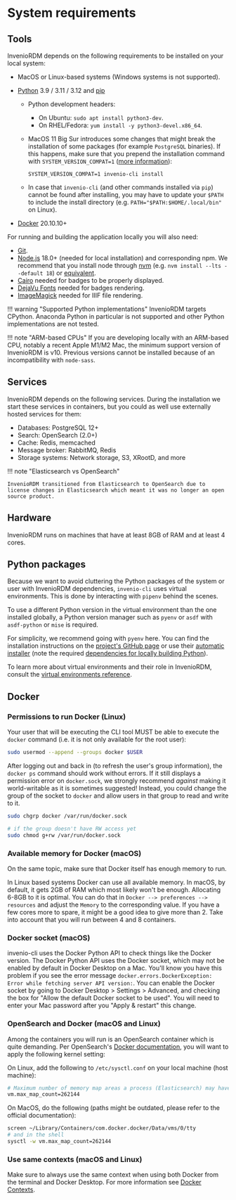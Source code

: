 # System requirements

## Tools

InvenioRDM depends on the following requirements to be installed on your local system:

- MacOS or Linux-based systems (Windows systems is not supported).
- [Python](https://www.python.org/) 3.9 / 3.11 / 3.12 and [pip](https://pip.pypa.io/en/stable/)
    - Python development headers:
        - On Ubuntu: `sudo apt install python3-dev`.
        - On RHEL/Fedora: `yum install -y python3-devel.x86_64`.
    - MacOS 11 Big Sur introduces some changes that might break the installation of some packages (for example `PostgreSQL` binaries). If this happens, make sure that you prepend the installation command with `SYSTEM_VERSION_COMPAT=1` ([more information](https://github.com/psycopg/psycopg2/issues/1200)):

        ```
        SYSTEM_VERSION_COMPAT=1 invenio-cli install
        ```

    - In case that `invenio-cli` (and other commands installed via `pip`) cannot be found after installing, you may have to update your `$PATH` to include the install directory (e.g. `PATH="$PATH:$HOME/.local/bin"` on Linux).

- [Docker](https://docs.docker.com/) 20.10.10+

For running and building the application locally you will also need:

- [Git](https://git-scm.com/).
- [Node.js](https://nodejs.org) 18.0+ (needed for local installation) and corresponding npm. We recommend that you install node through [nvm](https://github.com/nvm-sh/nvm) (e.g. `nvm install --lts --default 18`) or [equivalent](https://docs.npmjs.com/downloading-and-installing-node-js-and-npm).
- [Cairo](https://invenio-formatter.readthedocs.io/en/latest/installation.html) needed for badges to be properly displayed.
- [DejaVu Fonts](https://dejavu-fonts.github.io/Download.html) needed for badges rendering.
- [ImageMagick](https://imagemagick.org/script/download.php) needed for IIIF file rendering.

!!! warning "Supported Python implementations"
    InvenioRDM targets CPython. Anaconda Python in particular is not supported and other Python implementations are not tested.

!!! note "ARM-based CPUs"
    If you are developing locally with an ARM-based CPU, notably a recent Apple M1/M2 Mac, the minimum support version of InvenioRDM is v10. Previous versions cannot be installed because of an incompatibility with `node-sass`.

## Services

InvenioRDM depends on the following services. During the installation we start these services in containers, but you could as well use externally hosted services for them:

- Databases: PostgreSQL 12+
- Search: OpenSearch (2.0+)
- Cache: Redis, memcached
- Message broker: RabbitMQ, Redis
- Storage systems: Network storage, S3, XRootD, and more

!!! note "Elasticsearch vs OpenSearch"

    InvenioRDM transitioned from Elasticsearch to OpenSearch due to license changes in Elasticsearch which meant it was no longer an open source product.

## Hardware

InvenioRDM runs on machines that have at least 8GB of RAM and at least 4 cores.

## Python packages

Because we want to avoid cluttering the Python packages of the system or user with InvenioRDM dependencies, `invenio-cli` uses virtual environments. This is done by interacting with `pipenv` behind the scenes.

To use a different Python version in the virtual environment than the one installed globally, a Python version manager such as `pyenv` or `asdf` with `asdf-python` or `mise` is required.

For simplicity, we recommend going with `pyenv` here. You can find the installation instructions on the [project's GitHub page](https://github.com/pyenv/pyenv/#installation) or use their [automatic installer](https://github.com/pyenv/pyenv-installer) (note the required [dependencies for locally building Python](https://github.com/pyenv/pyenv/wiki#suggested-build-environment)).

To learn more about virtual environments and their role in InvenioRDM, consult the [virtual environments reference](../reference/virtualenvs.md).

## Docker

### Permissions to run Docker (Linux)

Your user that will be executing the CLI tool MUST be able to execute
the `docker` command (i.e. it is not only available for the root user):

```bash
sudo usermod --append --groups docker $USER
```

After logging out and back in (to refresh the user's group information), the `docker ps` command should work without errors.
If it still displays a permission error on `docker.sock`, we strongly recommend *against* making it world-writable as it is sometimes suggested!
Instead, you could change the group of the socket to `docker` and allow users in that group to read and write to it.

```bash
sudo chgrp docker /var/run/docker.sock

# if the group doesn't have RW access yet
sudo chmod g+rw /var/run/docker.sock
```

### Available memory for Docker (macOS)

On the same topic, make sure that Docker itself has enough memory to run.

In Linux based systems Docker can use all available memory. In macOS,
by default, it gets 2GB of RAM which most likely won't be enough. Allocating
6-8GB to it is optimal. You can do that in `Docker --> preferences --> resources`
and adjust the `Memory` to the corresponding value. If you have a few cores
more to spare, it might be a good idea to give more than 2. Take into account
that you will run between 4 and 8 containers.

### Docker socket (macOS)

invenio-cli uses the Docker Python API to check things like the Docker version. The Docker Python API
uses the Docker socket, which may not be enabled by default in Docker Desktop on a Mac. You'll know you have this problem
if you see the error message `docker.errors.DockerException: Error while fetching server API version:`.
You can enable the Docker socket by going to Docker Desktop > Settings > Advanced, and checking the box for
"Allow the default Docker socket to be used". You will need to enter your Mac password after you "Apply & restart"
this change.

### OpenSearch and Docker (macOS and Linux)

Among the containers you will run is an OpenSearch container which is quite demanding.
Per OpenSearch's [Docker documentation](https://opensearch.org/docs/latest/install-and-configure/install-opensearch/docker/),
you will want to apply the following kernel setting:

On Linux, add the following to ``/etc/sysctl.conf`` on your local machine (host machine):

```bash
# Maximum number of memory map areas a process (Elasticsearch) may have
vm.max_map_count=262144
```

On MacOS, do the following (paths might be outdated, please refer to the official documentation):

```bash
screen ~/Library/Containers/com.docker.docker/Data/vms/0/tty
# and in the shell
sysctl -w vm.max_map_count=262144
```

### Use same contexts (macOS and Linux)

Make sure to always use the same context when using both Docker from the terminal and Docker Desktop. For more information see
[Docker Contexts](https://docs.docker.com/engine/context/working-with-contexts/).
